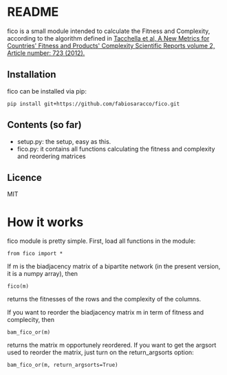 # README

fico is a small module intended to calculate the Fitness and Complexity, according to the algorithm defined in 
[Tacchella et al, A New Metrics for Countries' Fitness and Products' Complexity
Scientific Reports volume 2, Article number: 723 (2012).](https://www.nature.com/articles/srep00723)

## Installation

fico can be installed via pip:

```
pip install git+https://github.com/fabiosaracco/fico.git
```

## Contents (so far)

* setup.py: the setup, easy as this.
* fico.py: it contains all functions calculating the fitness and complexity and reordering matrices

## Licence

MIT

# How it works
fico module is pretty simple. First, load all functions in the module:
```
from fico import *
```
If m is the biadjacency matrix of a bipartite network (in the present version, it is a numpy array), then 
```
fico(m)
```
returns the fitnesses of the rows and the complexity of the columns. 


If you want to reorder the biadjacency matrix m in term of fitness and complecity, then 
```
bam_fico_or(m)
```
returns the matrix m opportunely reordered. 
If you want to get the argsort used to reorder the matrix, just turn on the return_argsorts option:
```
bam_fico_or(m, return_argsorts=True)
```


